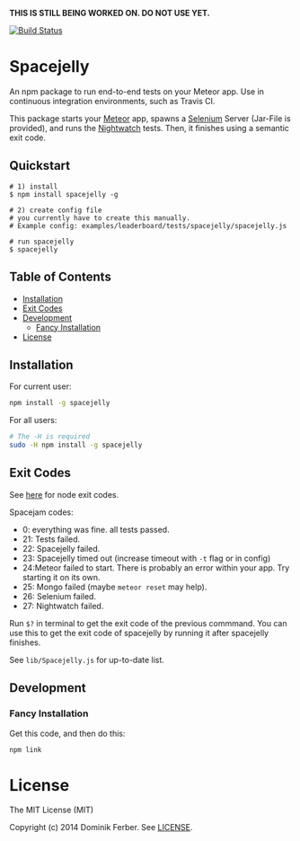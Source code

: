 **THIS IS STILL BEING WORKED ON. DO NOT USE YET.**

[![Build Status](https://travis-ci.org/dferber90/spacejelly.svg?branch=master)](https://travis-ci.org/dferber90/spacejelly)

# Spacejelly

An npm package to run end-to-end tests on your Meteor app.
Use in continuous integration environments, such as Travis CI.

This package starts your [Meteor](https://github.com/meteor/meteor) app, spawns a [Selenium](https://code.google.com/p/selenium/) Server (Jar-File is provided), and runs the [Nightwatch](https://github.com/beatfactor/nightwatch/) tests. Then, it finishes using a semantic exit code.

## Quickstart
    
    # 1) install
    $ npm install spacejelly -g

    # 2) create config file
    # you currently have to create this manually.
    # Example config: examples/leaderboard/tests/spacejelly/spacejelly.js

    # run spacejelly
    $ spacejelly


## Table of Contents

- [Installation](#installation)
- [Exit Codes](#exit-codes)
- [Development](#development)
   - [Fancy Installation](#fancy-installation)
- [License](#license)


## Installation

For current user:

```bash
npm install -g spacejelly
```

For all users:

```bash
# The -H is required
sudo -H npm install -g spacejelly
```



## Exit Codes

See [here](https://github.com/joyent/node/blob/master/doc/api/process.markdown#exit-codes) for node exit codes.

Spacejam codes:

* 0: everything was fine. all tests passed.
* 21: Tests failed.
* 22: Spacejelly failed.
* 23: Spacejelly timed out (increase timeout with `-t` flag or in config)
* 24:Meteor failed to start. There is probably an error within your app. Try starting it on its own. 
* 25: Mongo failed (maybe `meteor reset` may help).
* 26: Selenium failed.
* 27: Nightwatch failed.

Run `$?` in terminal to get the exit code of the previous commmand. You can use this to get the exit code of spacejelly by running it after spacejelly finishes.

See `lib/Spacejelly.js` for up-to-date list.




## Development


### Fancy Installation

Get this code, and then do this:

    npm link

# License
The MIT License (MIT)

Copyright (c) 2014 Dominik Ferber. See [LICENSE](/LICENSE).